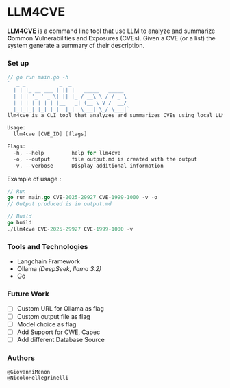 # LLM4CVE

**LLM4CVE** is a command line tool that use LLM 
to analyze and summarize **C**ommon **V**ulnerabilities and **E**xposures (CVEs).
Given a CVE (or a list) the system generate a summary of their description.
### Set up 

```go
// go run main.go -h
`  _ _           _  _                  
  | | |_ __ ___ | || |   _____   _____ 
  | | | '_ ' _ \| || |_ / __\ \ / / _ \
  | | | | | | | |__   _| (__ \ V /  __/
  |_|_|_| |_| |_|  |_|  \___| \_/ \___|`
llm4cve is a CLI tool that analyzes and summarizes CVEs using local LLMs.

Usage:
  llm4cve [CVE_ID] [flags]

Flags:
  -h, --help         help for llm4cve
  -o, --output       file output.md is created with the output
  -v, --verbose      Display additional information
```

Example of usage :
```go
// Run
go run main.go CVE-2025-29927 CVE-1999-1000 -v -o
// Output produced is in output.md

// Build
go build
./llm4cve CVE-2025-29927 CVE-1999-1000 -v 
```


### Tools and Technologies

- Langchain Framework
- Ollama *(DeepSeek, llama 3.2)*
- Go 

### Future Work 

- [ ] Custom URL for Ollama as flag
- [ ] Custom output file as flag
- [ ] Model choice as flag
- [ ] Add Support for CWE, Capec
- [ ] Add different Database Source

### Authors
```
@GiovanniMenon
@NicoloPellegrinelli
```